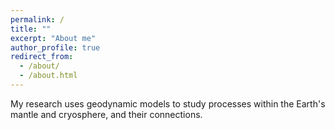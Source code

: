 ```yaml
---
permalink: /
title: ""
excerpt: "About me"
author_profile: true
redirect_from: 
  - /about/
  - /about.html
---
```

My research uses geodynamic models to study processes within the Earth's mantle and cryosphere, and their connections.
